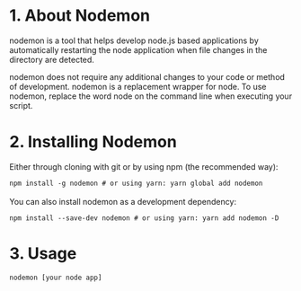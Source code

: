 # 1. About Nodemon
 
nodemon is a tool that helps develop node.js based applications by automatically restarting the node application when file changes in the directory are detected.

nodemon does not require any additional changes to your code or method of development. nodemon is a replacement wrapper for node. To use nodemon, replace the word node on the command line when executing your script.

# 2. Installing Nodemon
Either through cloning with git or by using npm (the recommended way):

```npm install -g nodemon # or using yarn: yarn global add nodemon ```
<br>
<br>
You can also install nodemon as a development dependency:

```npm install --save-dev nodemon # or using yarn: yarn add nodemon -D ```

# 3. Usage

```nodemon [your node app]```

